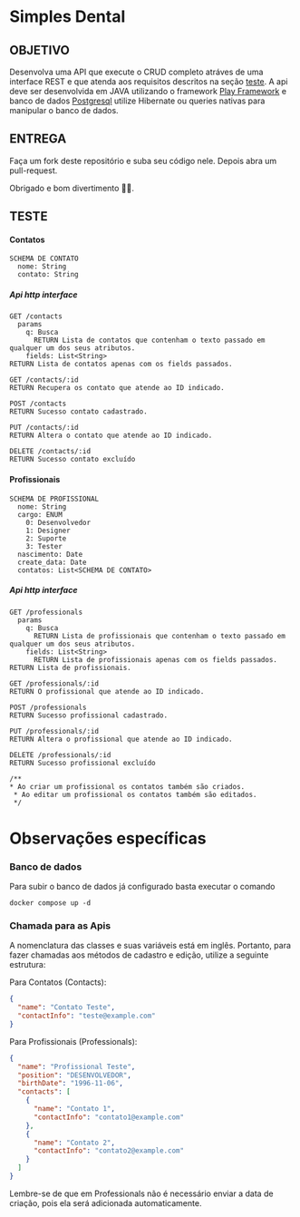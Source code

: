 # Simples Dental

## OBJETIVO

Desenvolva uma API que execute o CRUD completo atráves de uma interface REST e que atenda aos requisitos descritos na
seção [teste](#TESTE). A api deve ser desenvolvida em JAVA utilizando o
framework [Play Framework](https://www.playframework.com/documentation/2.4.x/NewApplication) e banco de
dados [Postgresql](http://www.postgresql.org/) utilize Hibernate ou queries nativas para manipular o banco de dados.

## ENTREGA

Faça um fork deste repositório e suba seu código nele. Depois abra um pull-request.

Obrigado e bom divertimento 💪💪.

## TESTE

#### Contatos

```
SCHEMA DE CONTATO
  nome: String
  contato: String
```

##### Api http interface

```
GET /contacts
  params
    q: Busca
      RETURN Lista de contatos que contenham o texto passado em qualquer um dos seus atributos.
    fields: List<String>
RETURN Lista de contatos apenas com os fields passados.

GET /contacts/:id
RETURN Recupera os contato que atende ao ID indicado.

POST /contacts
RETURN Sucesso contato cadastrado.

PUT /contacts/:id
RETURN Altera o contato que atende ao ID indicado.

DELETE /contacts/:id
RETURN Sucesso contato excluído
````

#### Profissionais

```
SCHEMA DE PROFISSIONAL
  nome: String
  cargo: ENUM
    0: Desenvolvedor
    1: Designer
    2: Suporte
    3: Tester
  nascimento: Date
  create_data: Date
  contatos: List<SCHEMA DE CONTATO>
```

##### Api http interface

```
GET /professionals
  params
    q: Busca
      RETURN Lista de profissionais que contenham o texto passado em qualquer um dos seus atributos.
    fields: List<String>
      RETURN Lista de profissionais apenas com os fields passados.
RETURN Lista de profissionais.

GET /professionals/:id
RETURN O profissional que atende ao ID indicado.

POST /professionals
RETURN Sucesso profissional cadastrado.

PUT /professionals/:id
RETURN Altera o profissional que atende ao ID indicado.

DELETE /professionals/:id
RETURN Sucesso profissional excluído

/**
* Ao criar um profissional os contatos também são criados.
 * Ao editar um profissional os contatos também são editados.
 */
```

# Observações específicas

### Banco de dados
Para subir o banco de dados já configurado basta executar o comando
```
docker compose up -d
```

### Chamada para as Apis

A nomenclatura das classes e suas variáveis está em inglês. Portanto, para fazer chamadas aos métodos de cadastro e edição, utilize a seguinte estrutura:

Para Contatos (Contacts):

```json
{
  "name": "Contato Teste",
  "contactInfo": "teste@example.com"
}
```
Para Profissionais (Professionals):
```json
{
  "name": "Profissional Teste",
  "position": "DESENVOLVEDOR",
  "birthDate": "1996-11-06",
  "contacts": [
    {
      "name": "Contato 1",
      "contactInfo": "contato1@example.com"
    },
    {
      "name": "Contato 2",
      "contactInfo": "contato2@example.com"
    }
  ]
}
```

Lembre-se de que em Professionals não é necessário enviar a data de criação, pois ela será adicionada automaticamente.